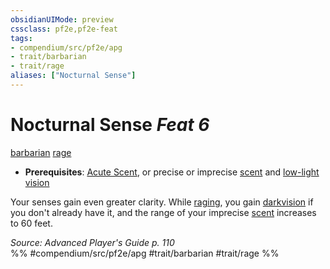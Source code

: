 ```yaml
---
obsidianUIMode: preview
cssclass: pf2e,pf2e-feat
tags:
- compendium/src/pf2e/apg
- trait/barbarian
- trait/rage
aliases: ["Nocturnal Sense"]
---
```

# Nocturnal Sense  *Feat 6*  
[barbarian](../../Rules/traits/barbarian.md)  [rage](../../Rules/traits/rage.md)  

- **Prerequisites**: [Acute Scent](acute-scent.md), or precise or imprecise [scent](../../Rules/abilities/scent.md) and [low-light vision](../../Rules/abilities/low-light-vision.md)

Your senses gain even greater clarity. While [raging](../../Rules/actions/rage.md), you gain [darkvision](../../Rules/abilities/darkvision.md) if you don't already have it, and the range of your imprecise [scent](../../Rules/abilities/scent.md) increases to 60 feet.

*Source: Advanced Player's Guide p. 110*  
%% #compendium/src/pf2e/apg #trait/barbarian #trait/rage %%